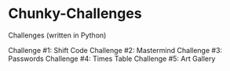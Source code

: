 # Chunky-Challenges
Challenges (written in Python)

Challenge #1:	Shift Code
Challenge #2:	Mastermind
Challenge #3:	Passwords
Challenge #4:	Times Table
Challenge #5:	Art Gallery
